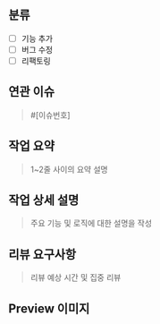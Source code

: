 ## 분류
- [ ] 기능 추가
- [ ] 버그 수정
- [ ] 리팩토링

## 연관 이슈
> #[이슈번호]

## 작업 요약
> 1~2줄 사이의 요약 설명

## 작업 상세 설명
> 주요 기능 및 로직에 대한 설명을 작성

## 리뷰 요구사항
> 리뷰 예상 시간 및 집중 리뷰 

## Preview 이미지
